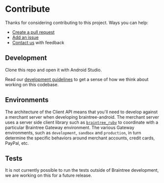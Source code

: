 # Contribute

Thanks for considering contributing to this project. Ways you can help:

* [Create a pull request](https://help.github.com/articles/creating-a-pull-request)
* [Add an issue](https://github.com/braintree/braintree_android/issues)
* [Contact us](README.md#feedback) with feedback

## Development

Clone this repo and open it with Android Studio.

Read our [development guidelines](DEVELOPMENT.md) to get a sense of how we think about working on this codebase.

## Environments

The architecture of the Client API means that you'll need to develop against a merchant server when developing braintree-android. The merchant server uses a server side client library such as [`braintree_ruby`](https://github.com/braintree/braintree_ruby) to coordinate with a particular Braintree Gateway environment. The various Gateway environments, such as `development`, `sandbox` and `production`, in turn determine the specific behaviors around merchant accounts, credit cards, PayPal, etc.

## Tests

It is not currently possible to run the tests outside of Braintree development, we are working on this for a future release.
